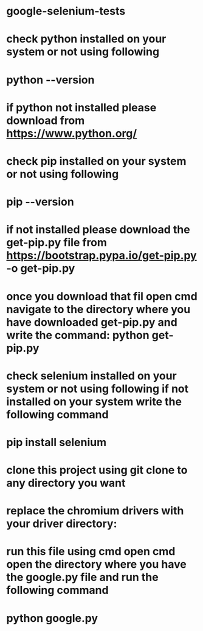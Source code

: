 # google-selenium-tests

<!-- Step one  -->
# check python installed on your system or not using following 
# python --version

# if python not installed please download from https://www.python.org/


# check pip installed on your system or not using following 
# pip --version
# if not installed please download the get-pip.py file from https://bootstrap.pypa.io/get-pip.py -o get-pip.py
# once you download that fil open cmd navigate to the directory where you have downloaded get-pip.py and write the command: python get-pip.py




# check selenium installed on your system or not using following if not installed on your system write the following command 
# pip install selenium 



<!-- Step Two  -->
# clone this project using git clone to any directory you want

<!-- Step Three  -->
# replace the chromium drivers with your driver directory:

<!-- Step 4 -->
# run this file using cmd open cmd open the directory where you have the google.py file and run the following command 
# python google.py